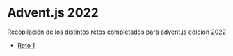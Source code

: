 # Advent.js 2022
Recopilación de los distintos retos completados para [advent.js](https://adventjs.dev/es) edición 2022

- [Reto 1](https://adventjs.dev/es/challenges/2022/1) 
